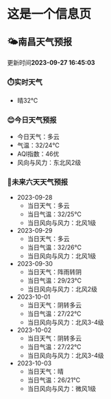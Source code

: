 # 这是一个信息页 
## 🌤️**南昌**天气预报
更新时间**2023-09-27 16:45:03**
### ⏱️实时天气
- 晴32℃
### 😊今日天气预报
- 今日天气：多云
- 气温：32/24℃
- AQI指数：46优
- 风向与风力：东北风2级
### 🤩未来六天天气预报
- 2023-09-28
  - 当日天气：多云
  - 当日气温：32/25℃
  - 当日风向与风力：北风1级
- 2023-09-29
  - 当日天气：多云
  - 当日气温：32/26℃
  - 当日风向与风力：北风1级
- 2023-09-30
  - 当日天气：阵雨转阴
  - 当日气温：29/23℃
  - 当日风向与风力：北风2级
- 2023-10-01
  - 当日天气：阴转多云
  - 当日气温：27/22℃
  - 当日风向与风力：北风3-4级
- 2023-10-02
  - 当日天气：阴转多云
  - 当日气温：27/22℃
  - 当日风向与风力：北风3-4级
- 2023-10-03
  - 当日天气：晴
  - 当日气温：26/21℃
  - 当日风向与风力：微风1级

